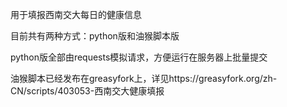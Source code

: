 用于填报西南交大每日的健康信息  

目前共有两种方式：python版和油猴脚本版  

python版全部由requests模拟请求，方便运行在服务器上批量提交  

油猴脚本已经发布在greasyfork上，详见https://greasyfork.org/zh-CN/scripts/403053-西南交大健康填报  
